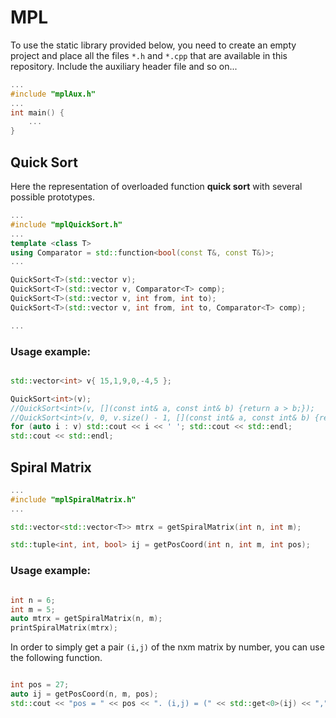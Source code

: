 # MPL

To use the static library provided below, you need to create an empty project and place all the files `*.h` and `*.cpp` that are available in this repository.
Include the auxiliary header file and so on...

```c++
...
#include "mplAux.h"
...
int main() {
    ...
}

```

## Quick Sort

Here the representation of overloaded function **quick sort** with several possible prototypes.

```c++
...
#include "mplQuickSort.h"
...
template <class T>
using Comparator = std::function<bool(const T&, const T&)>;
...

QuickSort<T>(std::vector v);
QuickSort<T>(std::vector v, Comparator<T> comp);
QuickSort<T>(std::vector v, int from, int to);
QuickSort<T>(std::vector v, int from, int to, Comparator<T> comp);

...
```

### Usage example:

```c++

std::vector<int> v{ 15,1,9,0,-4,5 };

QuickSort<int>(v);
//QuickSort<int>(v, [](const int& a, const int& b) {return a > b;});
//QuickSort<int>(v, 0, v.size() - 1, [](const int& a, const int& b) {return a < b;});
for (auto i : v) std::cout << i << ' '; std::cout << std::endl;
std::cout << std::endl;

```

## Spiral Matrix

```c++
...
#include "mplSpiralMatrix.h"
...

std::vector<std::vector<T>> mtrx = getSpiralMatrix(int n, int m);

std::tuple<int, int, bool> ij = getPosCoord(int n, int m, int pos);

```

### Usage example:

```c++

int n = 6;
int m = 5;
auto mtrx = getSpiralMatrix(n, m);
printSpiralMatrix(mtrx);

```

In order to simply get a pair `(i,j)` of the nxm matrix by number, you can use the following function.

```c++

int pos = 27;
auto ij = getPosCoord(n, m, pos);
std::cout << "pos = " << pos << ". (i,j) = (" << std::get<0>(ij) << "," << std::get<1>(ij) << ")." << std::endl;

```
